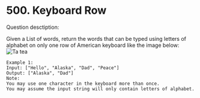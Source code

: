 # 500. Keyboard Row

Question desctiption:

Given a List of words, return the words that can be typed using letters of alphabet on only one row of American keyboard like the image below: ![Ta tea](https://leetcode.com/static/images/problemset/keyboard.png)
```
Example 1:
Input: ["Hello", "Alaska", "Dad", "Peace"]
Output: ["Alaska", "Dad"]
Note:
You may use one character in the keyboard more than once.
You may assume the input string will only contain letters of alphabet.

```
